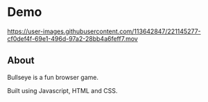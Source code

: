 # Demo


https://user-images.githubusercontent.com/113642847/221145277-cf0def4f-69e1-496d-97a2-28bb4a6feff7.mov



## About
Bullseye is a fun browser game. 

Built using Javascript, HTML and CSS.
